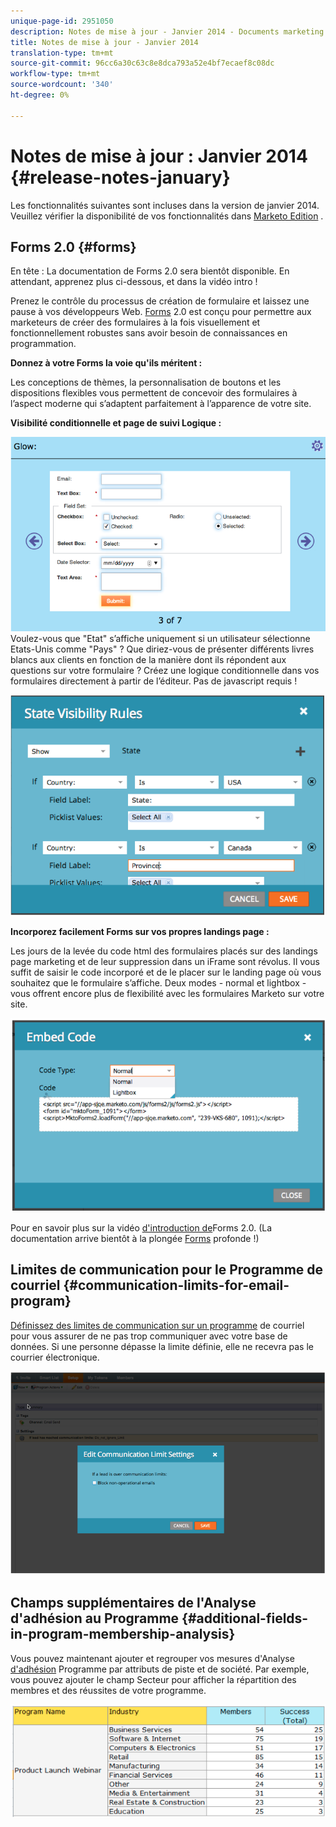 ```yaml
---
unique-page-id: 2951050
description: Notes de mise à jour - Janvier 2014 - Documents marketing - Documentation du produit
title: Notes de mise à jour - Janvier 2014
translation-type: tm+mt
source-git-commit: 96cc6a30c63c8e8dca793a52e4bf7ecaef8c08dc
workflow-type: tm+mt
source-wordcount: '340'
ht-degree: 0%

---
```



# Notes de mise à jour : Janvier 2014 {#release-notes-january}

Les fonctionnalités suivantes sont incluses dans la version de janvier 2014. Veuillez vérifier la disponibilité de vos fonctionnalités dans [Marketo Edition](http://www.marketo.com/pricing/) .

## Forms 2.0 {#forms}

En tête : La documentation de Forms 2.0 sera bientôt disponible. En attendant, apprenez plus ci-dessous, et dans la vidéo [](http://docs.marketo.com/display/docs/forms)intro !

Prenez le contrôle du processus de création de formulaire et laissez une pause à vos développeurs Web. [Forms](http://docs.marketo.com/display/docs/forms) 2.0 est conçu pour permettre aux marketeurs de créer des formulaires à la fois visuellement et fonctionnellement robustes sans avoir besoin de connaissances en programmation.

**Donnez à votre Forms la voie qu&#39;ils méritent :**

Les conceptions de thèmes, la personnalisation de boutons et les dispositions flexibles vous permettent de concevoir des formulaires à l’aspect moderne qui s’adaptent parfaitement à l’apparence de votre site.

**Visibilité conditionnelle et page de suivi Logique :**

![](assets/image2014-9-22-10-3a30-3a52.png)\
Voulez-vous que &quot;Etat&quot; s’affiche uniquement si un utilisateur sélectionne Etats-Unis comme &quot;Pays&quot; ? Que diriez-vous de présenter différents livres blancs aux clients en fonction de la manière dont ils répondent aux questions sur votre formulaire ? Créez une logique conditionnelle dans vos formulaires directement à partir de l’éditeur. Pas de javascript requis !

![](assets/image2014-9-22-10-3a31-3a54.png)

**Incorporez facilement Forms sur vos propres landings page :**

Les jours de la levée du code html des formulaires placés sur des landings page marketing et de leur suppression dans un iFrame sont révolus. Il vous suffit de saisir le code incorporé et de le placer sur le landing page où vous souhaitez que le formulaire s’affiche. Deux modes - normal et lightbox - vous offrent encore plus de flexibilité avec les formulaires Marketo sur votre site.

![](assets/image2014-9-22-10-3a38-3a2.png)

Pour en savoir plus sur la vidéo [d&#39;introduction de](http://docs.marketo.com/display/docs/forms)Forms 2.0. (La documentation arrive bientôt à la plongée [Forms](http://docs.marketo.com/display/docs/forms) profonde !)

## Limites de communication pour le Programme de courriel {#communication-limits-for-email-program}

[Définissez des limites de communication sur un programme](../../product-docs/email-marketing/email-programs/email-program-actions/enable-disable-communication-limits-in-an-email-program.md) de courriel pour vous assurer de ne pas trop communiquer avec votre base de données. Si une personne dépasse la limite définie, elle ne recevra pas le courrier électronique.

![](assets/image2014-9-22-10-3a38-3a31.png)

## Champs supplémentaires de l&#39;Analyse d&#39;adhésion au Programme {#additional-fields-in-program-membership-analysis}

Vous pouvez maintenant ajouter et regrouper vos mesures d&#39;Analyse [d&#39;adhésion](../../product-docs/reporting/revenue-cycle-analytics/program-analytics/build-a-program-membership-analysis-report-that-lists-leads.md) Programme par attributs de piste et de société. Par exemple, vous pouvez ajouter le champ Secteur pour afficher la répartition des membres et des réussites de votre programme.

![](assets/image2014-9-22-10-3a39-3a1.png)

